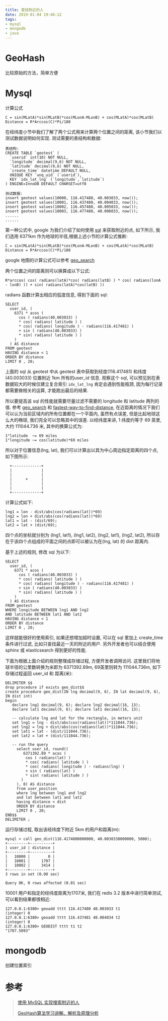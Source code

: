 ```yaml
---
title: 查找附近的人
date: 2019-01-04 19:46:12
tags:
- mysql
- mongodb
- java
---
```


# GeoHash

比较原始的方法，简单方便

# Mysql

计算公式

```
C = sin(MLatA)*sin(MLatB)*cos(MLonA-MLonB) + cos(MLatA)*cos(MLatB)
Distance = R*Arccos(C)*Pi/180
```

在经纬度小节中我们了解了两个公式用来计算两个位置之间的距离, 该小节我们以测试数据说明如何实现.
测试需要的表结构和数据:

```
表结构:
CREATE TABLE `geotest` (
  `userid` int(10) NOT NULL,
  `longitude` decimal(9,6) NOT NULL,
  `latitude` decimal(9,6) NOT NULL,
  `create_time` datetime DEFAULT NULL,
  UNIQUE KEY `unq_uid` (`userid`),
  KEY `idx_lat_lng` (`longitude`,`latitude`)
) ENGINE=InnoDB DEFAULT CHARSET=utf8

测试数据:
insert geotest values(10000, 116.417480, 40.003033, now());
insert geotest values(10001, 116.437480, 40.004033, now());
insert geotest values(10002, 116.457480, 40.005033, now());
insert geotest values(10003, 116.477480, 40.006033, now());
......
......
```

第一种公式中, google 为我们介绍了如何使用 [sql](https://developers.google.com/maps/articles/phpsqlsearch_v3#findnearsql) 来获取附近的点, 如下所示, 我们选用 6371km 作为地球的半径,根据上述小节的计算公式推断:

```
C = sin(MLatA)*sin(MLatB)*cos(MLonA-MLonB) + cos(MLatA)*cos(MLatB)
Distance = R*Arccos(C)*Pi/180
```

google 地图的计算公式可以参考 [geo_search](http://www.arubin.org/files/geo_search.pdf)

两个位置之间的距离则可以换算成以下公式:

```
R*arccos( cos( radians(latA)*cos( radians(latB) ) * cos( radians(lonA - lonB) )) + sin( radians(latA)*cos(latB) ))
```

radians 函数计算出相应的弧度信息, 得到下面的 sql:

```
SELECT
  user_id, (
    6371 * acos (
      cos ( radians(40.003033) )
      * cos( radians( latitude ) )
      * cos( radians( longitude ) - radians(116.417481) )
      + sin ( radians(40.003033) )
      * sin( radians( latitude ) )
    )
  ) AS distance
FROM geotest
HAVING distance < 1
ORDER BY distance
LIMIT 0 , 20;
```

上面的 sql 从 geotest 中从 geotest 表中获取到经度(116.417481) 和纬度(40.003033) 位置附近 1km 所有的user_id 信息.
观察这个 sql, 可以预见到在表数据较大的时候仅建立复合索引 `idx_lat_lng` 肯定会遇到性能瓶颈, 因为每行记录都需要做相关的运算, 才能跑出最后的结果.

所以要提高该 sql 的性能就需要尽量过滤不需要的 longitude 和 latitude 两列的值. 参考 [geo_search](http://www.arubin.org/files/geo_search.pdf) 和 [fastest-way-to-find-distance](http://stackoverflow.com/questions/1006654/fastest-way-to-find-distance-between-two-lat-long-points), 在近距离的情况下我们可以认为当前区域内的所有位置都在一个平面内, 虽然有点误差, 但是比起地球这么大的椭球, 我们完全可以忽略其中的误差. 以经纬度来讲, 1 纬度约等于 69 英里, 大约 111044.736 米, 其中的换算公式为:

```
1°latitude  ~= 69 miles
1°longitude ~= cos(latitude)*69 miles
```

所以对于位置信息(lng, lat), 我们可以计算出以其为中心周边指定距离的四个点, 如下图所示:

```
  +-------------+
  |             |
  |             |
  |      +      |
  |             |
  |             |
  +-------------+
```

计算公式如下:

```
lng1 = lon - dist/abs(cos(radians(lat))*69)
lng2 = lon + dist/abs(cos(radians(lat))*69)
lat1 = lat - (dist/69);
lat2 = lat + (dist/69);
```

四个点的坐标就分别为 (lng1, lat1), (lng1, lat2), (lng2, lat1), (lng2, lat2), 所以存在于该四个点组成的平面之间的点即可以被认为在(lng, lat) 的 dist 距离内.

基于上述的规则, 修改 sql 为以下:

```
SELECT
  user_id, (
    6371 * acos (
      cos ( radians(40.003033) )
      * cos( radians( latitude ) )
      * cos( radians( longitude ) - radians(116.417481) )
      + sin ( radians(40.003033) )
      * sin( radians( latitude ) )
    )
  ) AS distance
FROM geotest
WHERE longitude BETWEEN lng1 AND lng2
AND latitude BETWEEN lat1 AND lat2
HAVING distance < 1
ORDER BY distance
LIMIT 0 , 20;
```

这样就能很好的使用索引, 如果还想增加超时设置, 可以在 sql 里加上 create_time 条件进行过滤, 比如只查找最近一天的附近的用户. 另外开发者也可以结合使用 sphinx 或 elasticsearch 得到更好的性能.

下面为根据上面介绍的规则整理成存储过程, 方便开发者调用访问. 这里我们将地球半径的公里数转换为米即为 6371392.89m, 69英里则转为 111044.736m, 如下存储过程返回 user_id 和 距离(米):

```
DELIMITER $$
drop procedure if exists geo_dist$$
create procedure geo_dist(IN lng decimal(9, 6), IN lat decimal(9, 6), IN dist int)
begin
   declare lng1 decimal(9, 6); declare lng2 decimal(16, 13);
   declare lat1 decimal(9, 6); declare lat1 decimal(16, 13);

   -- calculate lng and lat for the rectangle, in meters unit
   set lng1 = lng - dist/abs(cos(radians(lat))*111044.736);
   set lng2 = lng + dist/abs(cos(radians(lat))*111044.736);
   set lat1 = lat - (dist/111044.736);
   set lat2 = lat + (dist/111044.736);

   -- run the query
     select user_id, round((
        6371392.89 * acos (
         cos ( radians(lat) )
         * cos( radians( latitude ) )
         * cos( radians( longitude ) - radians(lng) )
         + sin ( radians(lat) )
         * sin( radians( latitude ) )
       )
     ), 0) AS distance
     from user_position
     where lng between lng1 and lng2
     and lat between lat1 and lat2
     having distance < dist
     ORDER BY distance
     LIMIT 0 , 20;
END$$
DELIMITER ;
```

运行存储过程, 取出该经纬度下附近 5km 的用户和距离(m):

```
mysql > call geo_dist(116.4174800000000, 40.0030330000000, 5000);
+---------+----------+
| user_id | distance |
+---------+----------+
|   10000 |        0 |
|   10001 |     1707 |
|   10002 |     3414 |
+---------+----------+
3 rows in set (0.00 sec)

Query OK, 0 rows affected (0.01 sec)
```

10001 用户和指定的经纬度距离为1707米, 我们在 redis 3.2 版本中进行简单测试, 可以看到结果都很相近:

```
127.0.0.1:6380> geoadd tttt 116.417480 40.003033 t1
(integer) 0
127.0.0.1:6380> geoadd tttt 116.437481 40.004034 t2
(integer) 0
127.0.0.1:6380> GEODIST tttt t1 t2
"1707.5093"
```

# mongodb

创建位置索引





# 参考

> [使用 MySQL 实现搜索附近的人](https://arstercz.com/%E4%BD%BF%E7%94%A8-mysql-%E5%AE%9E%E7%8E%B0%E6%90%9C%E7%B4%A2%E9%99%84%E8%BF%91%E7%9A%84%E4%BA%BA/)
>
> [GeoHash算法学习讲解、解析及原理分析](https://zhuanlan.zhihu.com/p/35940647)